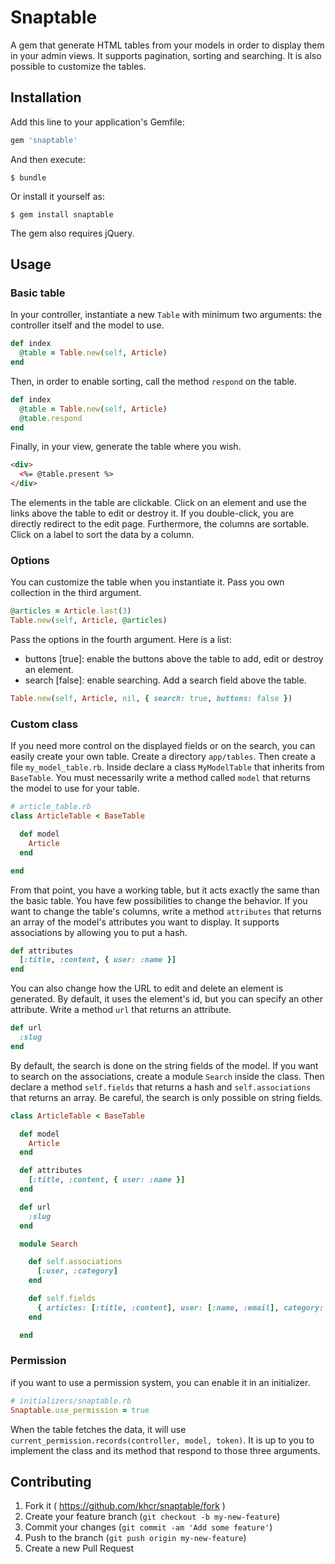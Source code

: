 # Snaptable

A gem that generate HTML tables from your models in order to display them in your admin views. It supports pagination, sorting and searching. It is also possible to customize the tables.

## Installation

Add this line to your application's Gemfile:

```ruby
gem 'snaptable'
```

And then execute:

    $ bundle

Or install it yourself as:

    $ gem install snaptable

The gem also requires jQuery.

## Usage

### Basic table

In your controller, instantiate a new `Table` with minimum two arguments: the controller itself and the model to use.

```ruby
def index
  @table = Table.new(self, Article)
end
```

Then, in order to enable sorting, call the method `respond` on the table.

```ruby
def index
  @table = Table.new(self, Article)
  @table.respond
end
```

Finally, in your view, generate the table where you wish.

```html
<div>
  <%= @table.present %>
</div>
```

The elements in the table are clickable. Click on an element and use the links above the table to edit or destroy it. If you double-click, you are directly redirect to the edit page. Furthermore, the columns are sortable. Click on a label to sort the data by a column.

### Options

You can customize the table when you instantiate it. Pass you own collection in the third argument.

```ruby
@articles = Article.last(3)
Table.new(self, Article, @articles)
```

Pass the options in the fourth argument. Here is a list:

* buttons [true]: enable the buttons above the table to add, edit or destroy an element.
* search [false]: enable searching. Add a search field above the table.

```ruby
Table.new(self, Article, nil, { search: true, buttons: false })
```

### Custom class

If you need more control on the displayed fields or on the search, you can easily create your own table.
Create a directory `app/tables`. Then create a file `my_model_table.rb`. Inside declare a class `MyModelTable` that inherits from `BaseTable`.
You must necessarily write a method called `model` that returns the model to use for your table.

```ruby
# article_table.rb
class ArticleTable < BaseTable

  def model
    Article
  end

end
```

From that point, you have a working table, but it acts exactly the same than the basic table. You have few possibilities to change the behavior.
If you want to change the table's columns, write a method `attributes` that returns an array of the model's attributes you want to display. It supports associations by allowing you to put a hash.

```ruby
def attributes
  [:title, :content, { user: :name }]
end
```

You can also change how the URL to edit and delete an element is generated. By default, it uses the element's id, but you can specify an other attribute. Write a method `url` that returns an attribute.

```ruby
def url
  :slug
end
```

By default, the search is done on the string fields of the model. If you want to search on the associations, create a module `Search` inside the class. Then declare a method `self.fields` that returns a hash and `self.associations` that returns an array. Be careful, the search is only possible on string fields.

```ruby
class ArticleTable < BaseTable

  def model
    Article
  end

  def attributes
    [:title, :content, { user: :name }]
  end

  def url
    :slug
  end

  module Search

    def self.associations
      [:user, :category]
    end

    def self.fields
      { articles: [:title, :content], user: [:name, :email], category: [:name] }
    end

  end
```

### Permission

if you want to use a permission system, you can enable it in an initializer.

```ruby
# initializers/snaptable.rb
Snaptable.use_permission = true
```

When the table fetches the data, it will use `current_permission.records(controller, model, token)`. It is up to you to implement the class and its method that respond to those three arguments.

## Contributing

1. Fork it ( https://github.com/khcr/snaptable/fork )
2. Create your feature branch (`git checkout -b my-new-feature`)
3. Commit your changes (`git commit -am 'Add some feature'`)
4. Push to the branch (`git push origin my-new-feature`)
5. Create a new Pull Request